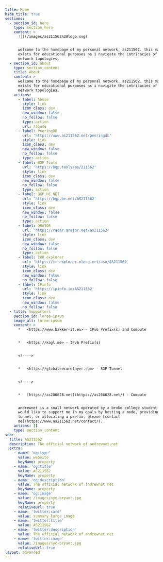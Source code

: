 ```yaml
---
title: Home
hide_title: true
sections:
  - section_id: hero
    type: section_hero
    content: >
      ![](/images/as211562%20logo.svg)


      welcome to the homepage of my personal network, as211562. this mainly
      exists for educational purposes as i navigate the intricacies of advanced
      network topologies.
  - section_id: about
    type: section_content
    title: About
    content: >
      welcome to the homepage of my personal network, as211562. this mainly
      exists for educational purposes as i navigate the intricacies of advanced
      network topologies.
    actions:
      - label: Abuse
        style: link
        icon_class: dev
        new_window: false
        no_follow: false
        type: action
        url: /abuse
      - label: PeeringDB
        url: 'https://www.as211562.net/peeringdb'
        style: link
        icon_class: dev
        new_window: false
        no_follow: false
        type: action
      - label: BGP Tools
        url: 'https://bgp.tools/as/211562'
        style: link
        icon_class: dev
        new_window: false
        no_follow: false
        type: action
      - label: BGP.HE.NET
        url: 'https://bgp.he.net/AS211562'
        style: link
        icon_class: dev
        new_window: false
        no_follow: false
        type: action
      - label: QRATOR
        url: 'https://radar.qrator.net/as211562'
        style: link
        icon_class: dev
        new_window: false
        no_follow: false
        type: action
      - label: IRR explorer
        url: 'https://irrexplorer.nlnog.net/asn/AS211562'
        style: link
        icon_class: dev
        new_window: false
        no_follow: false
      - label: IPinfo
        url: 'https://ipinfo.io/AS211562'
        style: link
        icon_class: dev
        new_window: false
        no_follow: false
  - title: Supporters
    section_id: lorem-ipsum
    image_alt: lorem-ipsum
    content: >
      *   <https://www.bakker-it.eu> - IPv6 Prefix(s) and Compute


      *   <https://kagl.me> - IPv6 Prefix(s)


      <!---->


      *   <https://globalsecurelayer.com> - BGP Tunnel


      <!---->


      *   [https://as206628.net](https://as206628.net/) - Compute


      andrewnet is a small network operated by a broke college student. if you
      would like to support me in my goals by hosting a node, providing a
      tunnel, or allocating a prefix, please [contact
      me](https://www.as211562.net/contact/).
    actions: []
    type: section_content
seo:
  title: AS211562
  description: The official network of andrewnet.net
  extra:
    - name: 'og:type'
      value: website
      keyName: property
    - name: 'og:title'
      value: AS211562
      keyName: property
    - name: 'og:description'
      value: The official network of andrewnet.net
      keyName: property
    - name: 'og:image'
      value: /images/nyc-bryant.jpg
      keyName: property
      relativeUrl: true
    - name: 'twitter:card'
      value: summary_large_image
    - name: 'twitter:title'
      value: AS211562
    - name: 'twitter:description'
      value: The official network of andrewnet.net
    - name: 'twitter:image'
      value: /images/nyc-bryant.jpg
      relativeUrl: true
layout: advanced
---
```

